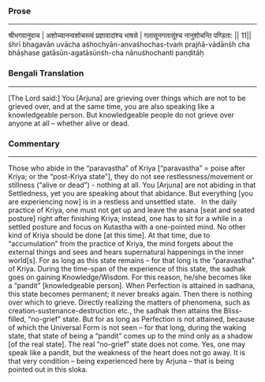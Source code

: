 ### Prose 
 --- 
श्रीभगवानुवाच |
अशोच्यानन्वशोचस्त्वं प्रज्ञावादांश्च भाषसे |
गतासूनगतासूंश्च नानुशोचन्ति पण्डिता: || 11||
śhrī bhagavān uvācha
aśhochyān-anvaśhochas-tvaṁ prajñā-vādānśh cha bhāṣhase
gatāsūn-agatāsūnśh-cha nānuśhochanti paṇḍitāḥ

### Bengali Translation 
 --- 
[The Lord said:] You [Arjuna] are grieving over things which are not to be grieved over, and at the same time, you are also speaking like a knowledgeable person. But knowledgeable people do not grieve over anyone at all – whether alive or dead.

### Commentary 
 --- 
Those who abide in the “paravastha” of Kriya [“paravastha” = poise after Kriya; or the “post-Kriya state”], they do not see restlessness/movement or stillness (“alive or dead”) - nothing at all. You [Arjuna] are not abiding in that Settledness, yet you are speaking about that abidance. But everything [you are experiencing now] is in a restless and unsettled state.
 
In the daily practice of Kriya, one must not get up and leave the asana [seat and seated posture] right after finishing Kriya; instead, one has to sit for a while in a settled posture and focus on Kutastha with a one-pointed mind. No other kind of Kriya should be done [at this time]. At that time, due to “accumulation” from the practice of Kriya, the mind forgets about the external things and sees and hears supernatural happenings in the inner world[s]. For as long as this state remains – for that long is the “paravastha” of Kriya. During the time-span of the experience of this state, the sadhak goes on gaining Knowledge/Wisdom. For this reason, he/she becomes like a “pandit” [knowledgeable person]. When Perfection is attained in sadhana, this state becomes permanent; it never breaks again. Then there is nothing over which to grieve. Directly realizing the matters of phenomena, such as creation-sustenance-destruction etc., the sadhak then attains the Bliss-filled, “no-grief” state. But for as long as Perfection is not attained, because of which the Universal Form is not seen – for that long, during the waking state, that state of being a “pandit” comes up to the mind only as a shadow [of the real state]. The real “no-grief” state does not come. Yes, one may speak like a pandit, but the weakness of the heart does not go away. It is that very condition – being experienced here by Arjuna – that is being pointed out in this sloka.